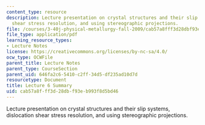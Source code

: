 ```yaml
---
content_type: resource
description: Lecture presentation on crystal structures and their slip systems, dislocation
  shear stress resolution, and using stereographic projections.
file: /courses/3-40j-physical-metallurgy-fall-2009/cab57a8fff3d28dbf93eb993f8d5bd46_MIT3_40JF09_lec06.pdf
file_type: application/pdf
learning_resource_types:
- Lecture Notes
license: https://creativecommons.org/licenses/by-nc-sa/4.0/
ocw_type: OCWFile
parent_title: Lecture Notes
parent_type: CourseSection
parent_uid: 646fa2c6-5410-c2ff-34d5-df235ad10d7d
resourcetype: Document
title: Lecture 6 Summary
uid: cab57a8f-ff3d-28db-f93e-b993f8d5bd46
---
```

Lecture presentation on crystal structures and their slip systems, dislocation shear stress resolution, and using stereographic projections.